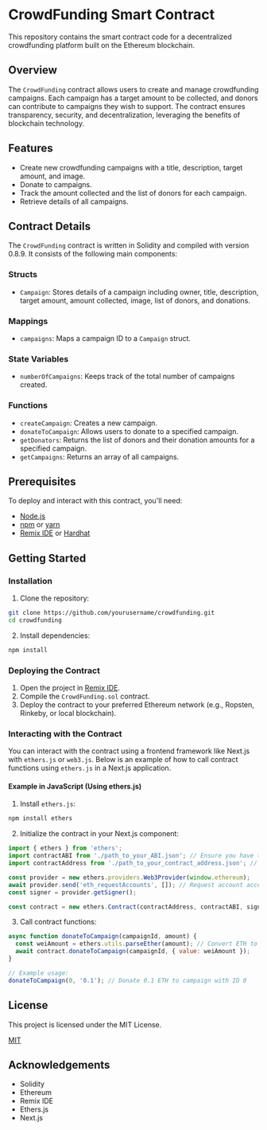 # CrowdFunding Smart Contract

This repository contains the smart contract code for a decentralized crowdfunding platform built on the Ethereum blockchain.

## Overview

The `CrowdFunding` contract allows users to create and manage crowdfunding campaigns. Each campaign has a target amount to be collected, and donors can contribute to campaigns they wish to support. The contract ensures transparency, security, and decentralization, leveraging the benefits of blockchain technology.

## Features

- Create new crowdfunding campaigns with a title, description, target amount, and image.
- Donate to campaigns.
- Track the amount collected and the list of donors for each campaign.
- Retrieve details of all campaigns.

## Contract Details

The `CrowdFunding` contract is written in Solidity and compiled with version 0.8.9. It consists of the following main components:

### Structs

- `Campaign`: Stores details of a campaign including owner, title, description, target amount, amount collected, image, list of donors, and donations.

### Mappings

- `campaigns`: Maps a campaign ID to a `Campaign` struct.

### State Variables

- `numberOfCampaigns`: Keeps track of the total number of campaigns created.

### Functions

- `createCampaign`: Creates a new campaign.
- `donateToCampaign`: Allows users to donate to a specified campaign.
- `getDonators`: Returns the list of donors and their donation amounts for a specified campaign.
- `getCampaigns`: Returns an array of all campaigns.

## Prerequisites

To deploy and interact with this contract, you'll need:

- [Node.js](https://nodejs.org/)
- [npm](https://www.npmjs.com/) or [yarn](https://yarnpkg.com/)
- [Remix IDE](https://remix.ethereum.org/) or [Hardhat](https://hardhat.org/)

## Getting Started

### Installation

1. Clone the repository:

```bash
git clone https://github.com/yourusername/crowdfunding.git
cd crowdfunding
```

2. Install dependencies:

```bash
npm install
```

### Deploying the Contract

1. Open the project in [Remix IDE](https://remix.ethereum.org/).
2. Compile the `CrowdFunding.sol` contract.
3. Deploy the contract to your preferred Ethereum network (e.g., Ropsten, Rinkeby, or local blockchain).

### Interacting with the Contract

You can interact with the contract using a frontend framework like Next.js with `ethers.js` or `web3.js`. Below is an example of how to call contract functions using `ethers.js` in a Next.js application.

#### Example in JavaScript (Using ethers.js)

1. Install `ethers.js`:

```bash
npm install ethers
```

2. Initialize the contract in your Next.js component:

```js
import { ethers } from 'ethers';
import contractABI from './path_to_your_ABI.json'; // Ensure you have the ABI JSON file
import contractAddress from './path_to_your_contract_address.json'; // Ensure you have the contract address JSON file

const provider = new ethers.providers.Web3Provider(window.ethereum);
await provider.send('eth_requestAccounts', []); // Request account access if needed
const signer = provider.getSigner();

const contract = new ethers.Contract(contractAddress, contractABI, signer);
```

3. Call contract functions:

```js
async function donateToCampaign(campaignId, amount) {
  const weiAmount = ethers.utils.parseEther(amount); // Convert ETH to WEI
  await contract.donateToCampaign(campaignId, { value: weiAmount });
}

// Example usage:
donateToCampaign(0, '0.1'); // Donate 0.1 ETH to campaign with ID 0
```

## License

This project is licensed under the MIT License.

[MIT](https://choosealicense.com/licenses/mit/)

## Acknowledgements

- Solidity
- Ethereum
- Remix IDE
- Ethers.js
- Next.js
